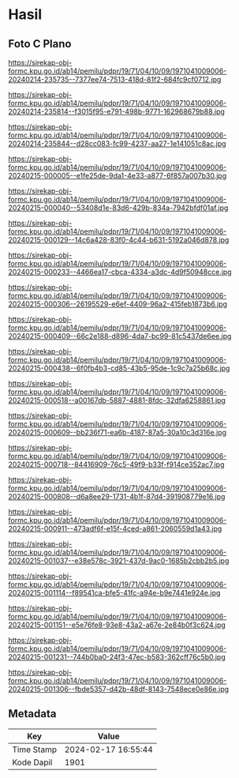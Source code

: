 # Hasil

## Foto C Plano

https://sirekap-obj-formc.kpu.go.id/ab14/pemilu/pdpr/19/71/04/10/09/1971041009006-20240214-235735--7377ee74-7513-418d-81f2-684fc9cf0712.jpg

https://sirekap-obj-formc.kpu.go.id/ab14/pemilu/pdpr/19/71/04/10/09/1971041009006-20240214-235814--f3015f95-e791-498b-9771-162968679b88.jpg

https://sirekap-obj-formc.kpu.go.id/ab14/pemilu/pdpr/19/71/04/10/09/1971041009006-20240214-235844--d28cc083-fc99-4237-aa27-1e141051c8ac.jpg

https://sirekap-obj-formc.kpu.go.id/ab14/pemilu/pdpr/19/71/04/10/09/1971041009006-20240215-000005--e1fe25de-9da1-4e33-a877-6f857a007b30.jpg

https://sirekap-obj-formc.kpu.go.id/ab14/pemilu/pdpr/19/71/04/10/09/1971041009006-20240215-000040--53408d1e-83d6-429b-834a-7942bfdf01af.jpg

https://sirekap-obj-formc.kpu.go.id/ab14/pemilu/pdpr/19/71/04/10/09/1971041009006-20240215-000129--14c6a428-83f0-4c44-b631-5192a046d878.jpg

https://sirekap-obj-formc.kpu.go.id/ab14/pemilu/pdpr/19/71/04/10/09/1971041009006-20240215-000233--4466ea17-cbca-4334-a3dc-4d9f50948cce.jpg

https://sirekap-obj-formc.kpu.go.id/ab14/pemilu/pdpr/19/71/04/10/09/1971041009006-20240215-000306--26195529-e6ef-4409-96a2-415feb1873b6.jpg

https://sirekap-obj-formc.kpu.go.id/ab14/pemilu/pdpr/19/71/04/10/09/1971041009006-20240215-000409--66c2e188-d896-4da7-bc99-81c5437de6ee.jpg

https://sirekap-obj-formc.kpu.go.id/ab14/pemilu/pdpr/19/71/04/10/09/1971041009006-20240215-000438--6f0fb4b3-cd85-43b5-95de-1c9c7a25b68c.jpg

https://sirekap-obj-formc.kpu.go.id/ab14/pemilu/pdpr/19/71/04/10/09/1971041009006-20240215-000518--a00167db-5887-4881-8fdc-32dfa6258861.jpg

https://sirekap-obj-formc.kpu.go.id/ab14/pemilu/pdpr/19/71/04/10/09/1971041009006-20240215-000609--bb236f71-ea6b-4187-87a5-30a10c3d316e.jpg

https://sirekap-obj-formc.kpu.go.id/ab14/pemilu/pdpr/19/71/04/10/09/1971041009006-20240215-000718--84416909-76c5-49f9-b33f-f914ce352ac7.jpg

https://sirekap-obj-formc.kpu.go.id/ab14/pemilu/pdpr/19/71/04/10/09/1971041009006-20240215-000808--d6a8ee29-1731-4b1f-87d4-391908779e16.jpg

https://sirekap-obj-formc.kpu.go.id/ab14/pemilu/pdpr/19/71/04/10/09/1971041009006-20240215-000911--473adf6f-e15f-4ced-a861-2060559d1a43.jpg

https://sirekap-obj-formc.kpu.go.id/ab14/pemilu/pdpr/19/71/04/10/09/1971041009006-20240215-001037--e38e578c-3921-437d-9ac0-1685b2cbb2b5.jpg

https://sirekap-obj-formc.kpu.go.id/ab14/pemilu/pdpr/19/71/04/10/09/1971041009006-20240215-001114--f89541ca-bfe5-41fc-a94e-b9e7441e924e.jpg

https://sirekap-obj-formc.kpu.go.id/ab14/pemilu/pdpr/19/71/04/10/09/1971041009006-20240215-001151--e5e76fe8-93e8-43a2-a67e-2e84b0f3c624.jpg

https://sirekap-obj-formc.kpu.go.id/ab14/pemilu/pdpr/19/71/04/10/09/1971041009006-20240215-001231--744b0ba0-24f3-47ec-b583-362cff76c5b0.jpg

https://sirekap-obj-formc.kpu.go.id/ab14/pemilu/pdpr/19/71/04/10/09/1971041009006-20240215-001306--fbde5357-d42b-48df-8143-7548ece0e86e.jpg


## Metadata

| Key        | Value               |
| ---------- | ------------------- |
| Time Stamp | 2024-02-17 16:55:44 |
| Kode Dapil | 1901                |



